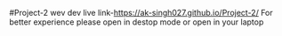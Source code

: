 #Project-2
wev dev 
live link-https://ak-singh027.github.io/Project-2/
For better experience please open in destop mode or open in your laptop 
